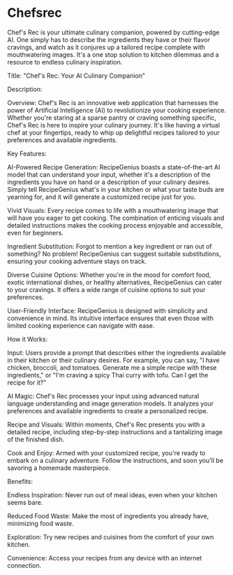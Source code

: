 # Chefsrec
Chef's Rec is your ultimate culinary companion, powered by cutting-edge AI. One simply has to describe the ingredients they have or their flavor cravings, and watch as it conjures up a tailored recipe complete with mouthwatering images. It's a one stop solution to kitchen dilemmas and a resource to endless culinary inspiration.

Title: "Chef's Rec: Your AI Culinary Companion"

Description:

Overview:
Chef's Rec is an innovative web application that harnesses the power of Artificial Intelligence (AI) to revolutionize your cooking experience. Whether you're staring at a sparse pantry or craving something specific, Chef's Rec is here to inspire your culinary journey. It's like having a virtual chef at your fingertips, ready to whip up delightful recipes tailored to your preferences and available ingredients.

Key Features:

AI-Powered Recipe Generation: RecipeGenius boasts a state-of-the-art AI model that can understand your input, whether it's a description of the ingredients you have on hand or a description of your culinary desires. Simply tell RecipeGenius what's in your kitchen or what your taste buds are yearning for, and it will generate a customized recipe just for you.

Vivid Visuals: Every recipe comes to life with a mouthwatering image that will have you eager to get cooking. The combination of enticing visuals and detailed instructions makes the cooking process enjoyable and accessible, even for beginners.

Ingredient Substitution: Forgot to mention a key ingredient or ran out of something? No problem! RecipeGenius can suggest suitable substitutions, ensuring your cooking adventure stays on track.

Diverse Cuisine Options: Whether you're in the mood for comfort food, exotic international dishes, or healthy alternatives, RecipeGenius can cater to your cravings. It offers a wide range of cuisine options to suit your preferences.

User-Friendly Interface: RecipeGenius is designed with simplicity and convenience in mind. Its intuitive interface ensures that even those with limited cooking experience can navigate with ease.

How it Works:

Input: Users provide a prompt that describes either the ingredients available in their kitchen or their culinary desires. For example, you can say, "I have chicken, broccoli, and tomatoes. Generate me a simple recipe with these ingredients," or "I'm craving a spicy Thai curry with tofu. Can I get the recipe for it?"

AI Magic: Chef's Rec processes your input using advanced natural language understanding and image generation models. It analyzes your preferences and available ingredients to create a personalized recipe.

Recipe and Visuals: Within moments, Chef's Rec presents you with a detailed recipe, including step-by-step instructions and a tantalizing image of the finished dish.

Cook and Enjoy: Armed with your customized recipe, you're ready to embark on a culinary adventure. Follow the instructions, and soon you'll be savoring a homemade masterpiece.

Benefits:

Endless Inspiration: Never run out of meal ideas, even when your kitchen seems bare.

Reduced Food Waste: Make the most of ingredients you already have, minimizing food waste.

Exploration: Try new recipes and cuisines from the comfort of your own kitchen.

Convenience: Access your recipes from any device with an internet connection.
